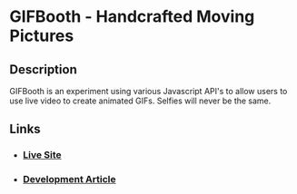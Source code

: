 # GIFBooth - Handcrafted Moving Pictures

## Description
GIFBooth is an experiment using various Javascript API's to allow users to use live video to create animated GIFs. Selfies will never be the same.

## Links
- ### <a href="http://sethmac.com/gifbooth/">Live Site</a>
- ### <a href="http://sethmac.com/gifbooth/article/">Development Article</a>
